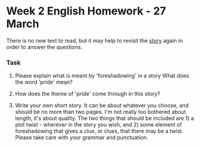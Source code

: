 # Week 2 English Homework - 27 March

There is no new text to read, but it may help to revisit the [story](https://faculty.ksu.edu.sa/sites/default/files/the_diamond_necklace.pdf) again in order to answer the questions.

### Task

1. Please explain what is meant by 'foreshadowing' in a story
What does the word 'pride' mean?

2. How does the theme of 'pride' come through in this story?

3. Write your own short story. It can be about whatever you choose, and should be no more than two pages. I'm not really too bothered about length, it's about quality. The two things that should be included are 1) a plot twist - wherever in the story you wish, and 2) some element of foreshadowing that gives a clue, or clues, that there may be a twist. Please take care with your grammar and punctuation.